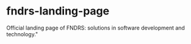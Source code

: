 # fndrs-landing-page
Official landing page of FNDRS: solutions in software development and technology."
